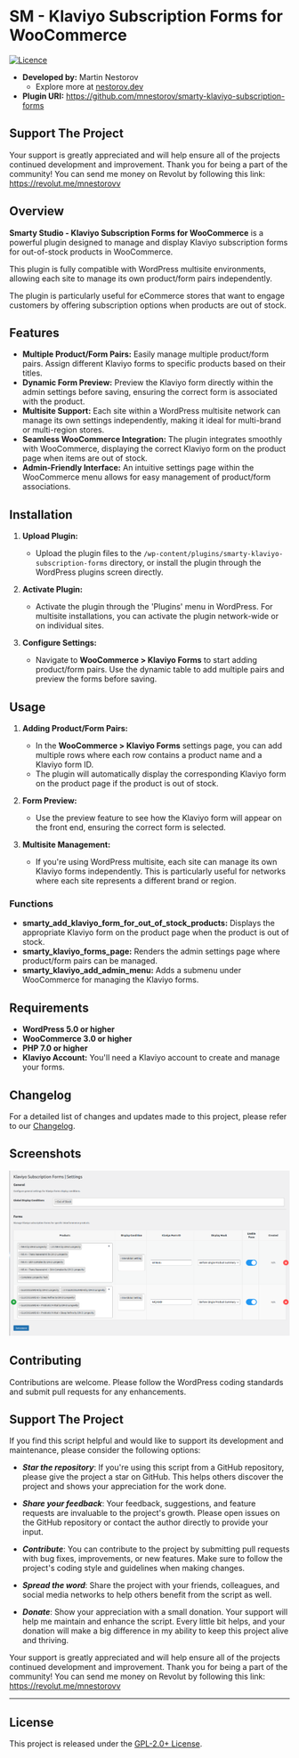 # SM - Klaviyo Subscription Forms for WooCommerce

[![Licence](https://img.shields.io/badge/LICENSE-GPL2.0+-blue)](./LICENSE)

- **Developed by:** Martin Nestorov 
    - Explore more at [nestorov.dev](https://github.com/mnestorov)
- **Plugin URI:** https://github.com/mnestorov/smarty-klaviyo-subscription-forms

## Support The Project

Your support is greatly appreciated and will help ensure all of the projects continued development and improvement. Thank you for being a part of the community!
You can send me money on Revolut by following this link: https://revolut.me/mnestorovv

## Overview

**Smarty Studio - Klaviyo Subscription Forms for WooCommerce** is a powerful plugin designed to manage and display Klaviyo subscription forms for out-of-stock products in WooCommerce. 

This plugin is fully compatible with WordPress multisite environments, allowing each site to manage its own product/form pairs independently. 

The plugin is particularly useful for eCommerce stores that want to engage customers by offering subscription options when products are out of stock.

## Features

- **Multiple Product/Form Pairs:** Easily manage multiple product/form pairs. Assign different Klaviyo forms to specific products based on their titles.
- **Dynamic Form Preview:** Preview the Klaviyo form directly within the admin settings before saving, ensuring the correct form is associated with the product.
- **Multisite Support:** Each site within a WordPress multisite network can manage its own settings independently, making it ideal for multi-brand or multi-region stores.
- **Seamless WooCommerce Integration:** The plugin integrates smoothly with WooCommerce, displaying the correct Klaviyo form on the product page when items are out of stock.
- **Admin-Friendly Interface:** An intuitive settings page within the WooCommerce menu allows for easy management of product/form associations.

## Installation

1. **Upload Plugin:**
   - Upload the plugin files to the `/wp-content/plugins/smarty-klaviyo-subscription-forms` directory, or install the plugin through the WordPress plugins screen directly.

2. **Activate Plugin:**
   - Activate the plugin through the 'Plugins' menu in WordPress. For multisite installations, you can activate the plugin network-wide or on individual sites.

3. **Configure Settings:**
   - Navigate to **WooCommerce > Klaviyo Forms** to start adding product/form pairs. Use the dynamic table to add multiple pairs and preview the forms before saving.

## Usage

1. **Adding Product/Form Pairs:**
   - In the **WooCommerce > Klaviyo Forms** settings page, you can add multiple rows where each row contains a product name and a Klaviyo form ID.
   - The plugin will automatically display the corresponding Klaviyo form on the product page if the product is out of stock.

2. **Form Preview:**
   - Use the preview feature to see how the Klaviyo form will appear on the front end, ensuring the correct form is selected.

3. **Multisite Management:**
   - If you're using WordPress multisite, each site can manage its own Klaviyo forms independently. This is particularly useful for networks where each site represents a different brand or region.

### Functions

- **smarty_add_klaviyo_form_for_out_of_stock_products:** Displays the appropriate Klaviyo form on the product page when the product is out of stock.
- **smarty_klaviyo_forms_page:** Renders the admin settings page where product/form pairs can be managed.
- **smarty_klaviyo_add_admin_menu:** Adds a submenu under WooCommerce for managing the Klaviyo forms.

## Requirements

- **WordPress 5.0 or higher**
- **WooCommerce 3.0 or higher**
- **PHP 7.0 or higher**
- **Klaviyo Account:** You'll need a Klaviyo account to create and manage your forms.

## Changelog

For a detailed list of changes and updates made to this project, please refer to our [Changelog](./CHANGELOG.md).

## Screenshots

![Screenshot](screenshots/screenshot-01.png)

## Contributing

Contributions are welcome. Please follow the WordPress coding standards and submit pull requests for any enhancements.

## Support The Project

If you find this script helpful and would like to support its development and maintenance, please consider the following options:

- **_Star the repository_**: If you're using this script from a GitHub repository, please give the project a star on GitHub. This helps others discover the project and shows your appreciation for the work done.

- **_Share your feedback_**: Your feedback, suggestions, and feature requests are invaluable to the project's growth. Please open issues on the GitHub repository or contact the author directly to provide your input.

- **_Contribute_**: You can contribute to the project by submitting pull requests with bug fixes, improvements, or new features. Make sure to follow the project's coding style and guidelines when making changes.

- **_Spread the word_**: Share the project with your friends, colleagues, and social media networks to help others benefit from the script as well.

- **_Donate_**: Show your appreciation with a small donation. Your support will help me maintain and enhance the script. Every little bit helps, and your donation will make a big difference in my ability to keep this project alive and thriving.

Your support is greatly appreciated and will help ensure all of the projects continued development and improvement. Thank you for being a part of the community!
You can send me money on Revolut by following this link: https://revolut.me/mnestorovv

---

## License

This project is released under the [GPL-2.0+ License](http://www.gnu.org/licenses/gpl-2.0.txt).
